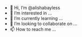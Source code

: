 - 👋 Hi, I’m @alishabayless
- 👀 I’m interested in ...
- 🌱 I’m currently learning ...
- 💞️ I’m looking to collaborate on ...
- 📫 How to reach me ...

<!---
alishabayless/alishabayless is a ✨ special ✨ repository because its `README.md` (this file) appears on your GitHub profile.
You can click the Preview link to take a look at your changes.
--->
